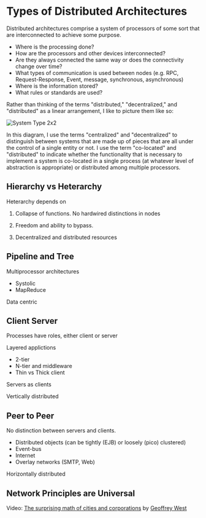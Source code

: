 # Types of Distributed Architectures

Distributed architectures comprise a system of processors of some sort that are interconnected to achieve some purpose. 

- Where is the processing done?
- How are the processors and other devices interconnected?
- Are they always connected the same way or does the connectivity change over time?
- What types of communication is used between nodes (e.g. RPC, Request-Response, Event, message, synchronous, asynchronous)
- Where is the information stored?
- What rules or standards are used?

Rather than thinking of the terms "distributed," "decentralized," and "distributed" as a linear arrangement, I like to picture them like so:

![System Type 2x2](https://raw.githubusercontent.com/windley/CS462-Event-Edition/master/lectures/figures/system_type_2x2.png)

In this diagram, I use the terms "centralized" and "decentralized" to distinguish between systems that are made up of pieces that are all under the control of a single entity or not. I use the term "co-located" and "distributed" to indicate whether the functionality that is necessary to implement a system is co-located in a single process (at whatever level of abstraction is appropriate) or distributed among multiple processors. 

## Hierarchy vs Heterarchy

Heterarchy depends on

1. Collapse of functions. No hardwired distinctions in nodes

2. Freedom and ability to bypass. 

3. Decentralized and distributed resources


## Pipeline and Tree

Multiprocessor architectures

- Systolic
- MapReduce

Data centric


## Client Server

Processes have roles, either client or server

Layered applictions

- 2-tier
- N-tier and middleware
- Thin vs Thick client

Servers as clients

Vertically distributed

## Peer to Peer

No distinction between servers and clients. 

- Distributed objects (can be tightly (EJB) or loosely (pico) clustered)
- Event-bus
- Internet
- Overlay networks (SMTP, Web)

Horizontally distributed

## Network Principles are Universal

Video: [The surprising math of cities and corporations](http://www.ted.com/talks/geoffrey_west_the_surprising_math_of_cities_and_corporations) by [Geoffrey West](http://www.santafe.edu/about/people/profile/Geoffrey%20West)
